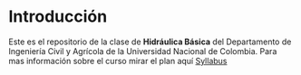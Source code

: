 # Introducción
Este es el repositorio de la clase de **Hidráulica Básica** del Departamento de Ingeniería Civil y Agrícola de la Universidad Nacional de Colombia. Para mas información sobre el curso mirar el plan aquí [Syllabus](https://lamhydro.github.io/basicHydraulics/)






